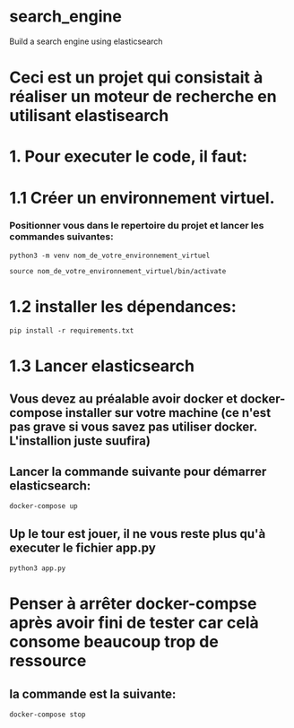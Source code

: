 # search_engine
Build a search engine using elasticsearch

# Ceci est un projet qui consistait à réaliser un moteur de recherche en utilisant elastisearch

# 1. Pour executer le code, il faut:

# 1.1 Créer un environnement virtuel.
### Positionner vous dans le repertoire du projet et lancer les commandes suivantes:

    python3 -m venv nom_de_votre_environnement_virtuel

    source nom_de_votre_environnement_virtuel/bin/activate

# 1.2 installer les dépendances:

    pip install -r requirements.txt

# 1.3 Lancer elasticsearch
## Vous devez au préalable avoir docker et docker-compose installer sur votre machine (ce n'est pas grave si vous savez pas utiliser docker. L'installion juste suufira)

## Lancer la commande suivante pour démarrer elasticsearch:

    docker-compose up

## Up le tour est jouer, il ne vous reste plus qu'à executer le fichier app.py

    python3 app.py

# Penser à arrêter docker-compse après avoir fini de tester car celà consome beaucoup trop de ressource

## la commande est la suivante: 
    
    docker-compose stop